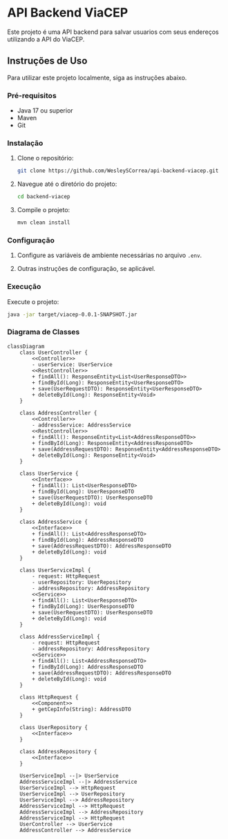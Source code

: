 # API Backend ViaCEP

Este projeto é uma API backend para salvar usuarios com seus endereços utilizando a API do ViaCEP.

## Instruções de Uso

Para utilizar este projeto localmente, siga as instruções abaixo.

### Pré-requisitos

- Java 17 ou superior
- Maven
- Git

### Instalação

1. Clone o repositório:

    ```bash
    git clone https://github.com/WesleySCorrea/api-backend-viacep.git
    ```

2. Navegue até o diretório do projeto:

    ```bash
    cd backend-viacep
    ```

3. Compile o projeto:

    ```bash
    mvn clean install
    ```

### Configuração

1. Configure as variáveis de ambiente necessárias no arquivo `.env`.

2. Outras instruções de configuração, se aplicável.

### Execução

Execute o projeto:

```bash
java -jar target/viacep-0.0.1-SNAPSHOT.jar
```

### Diagrama de Classes
```mermaid
classDiagram
    class UserController {
        <<Controller>>
        - userService: UserService
        <<RestController>>
        + findAll(): ResponseEntity<List<UserResponseDTO>>
        + findById(Long): ResponseEntity<UserResponseDTO>
        + save(UserRequestDTO): ResponseEntity<UserResponseDTO>
        + deleteById(Long): ResponseEntity<Void>
    }

    class AddressController {
        <<Controller>>
        - addressService: AddressService
        <<RestController>>
        + findAll(): ResponseEntity<List<AddressResponseDTO>>
        + findById(Long): ResponseEntity<AddressResponseDTO>
        + save(AddressRequestDTO): ResponseEntity<AddressResponseDTO>
        + deleteById(Long): ResponseEntity<Void>
    }

    class UserService {
        <<Interface>>
        + findAll(): List<UserResponseDTO>
        + findById(Long): UserResponseDTO
        + save(UserRequestDTO): UserResponseDTO
        + deleteById(Long): void
    }

    class AddressService {
        <<Interface>>
        + findAll(): List<AddressResponseDTO>
        + findById(Long): AddressResponseDTO
        + save(AddressRequestDTO): AddressResponseDTO
        + deleteById(Long): void
    }

    class UserServiceImpl {
        - request: HttpRequest
        - userRepository: UserRepository
        - addressRepository: AddressRepository
        <<Service>>
        + findAll(): List<UserResponseDTO>
        + findById(Long): UserResponseDTO
        + save(UserRequestDTO): UserResponseDTO
        + deleteById(Long): void
    }

    class AddressServiceImpl {
        - request: HttpRequest
        - addressRepository: AddressRepository
        <<Service>>
        + findAll(): List<AddressResponseDTO>
        + findById(Long): AddressResponseDTO
        + save(AddressRequestDTO): AddressResponseDTO
        + deleteById(Long): void
    }

    class HttpRequest {
        <<Component>>
        + getCepInfo(String): AddressDTO
    }

    class UserRepository {
        <<Interface>>
    }

    class AddressRepository {
        <<Interface>>
    }

    UserServiceImpl --|> UserService
    AddressServiceImpl --|> AddressService
    UserServiceImpl --> HttpRequest
    UserServiceImpl --> UserRepository
    UserServiceImpl --> AddressRepository
    AddressServiceImpl --> HttpRequest
    AddressServiceImpl --> AddressRepository
    AddressServiceImpl --> HttpRequest 
    UserController --> UserService
    AddressController --> AddressService
```
